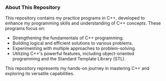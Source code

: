 ### About This Repository  
This repository contains my practice programs in C++, developed to enhance my programming skills and understanding of C++ concepts. These programs focus on:  

- Strengthening the fundamentals of C++ programming.  
- Building logical and efficient solutions to various problems.  
- Experimenting with multiple approaches to problem-solving.  
- Utilizing C++'s powerful features, including object-oriented programming and the Standard Template Library (STL).  

This repository represents my hands-on journey in mastering C++ and exploring its versatile capabilities.  
